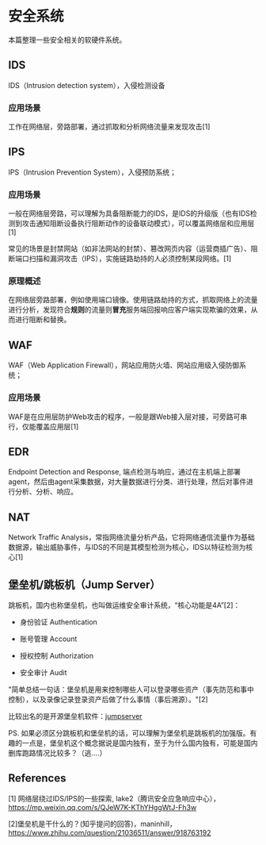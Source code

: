 # 安全系统

本篇整理一些安全相关的软硬件系统。

## IDS

IDS（Intrusion detection system），入侵检测设备

### 应用场景

工作在网络层，旁路部署，通过抓取和分析网络流量来发现攻击[1]



## IPS

IPS（Intrusion Prevention System），入侵预防系统；

### 应用场景

一般在网络层旁路，可以理解为具备阻断能力的IDS，是IDS的升级版（也有IDS检测到攻击通知阻断设备执行阻断动作的设备联动模式），可以覆盖网络层和应用层[1]

常见的场景是封禁网站（如非法网站的封禁）、篡改网页内容（运营商插广告）、阻断端口扫描和漏洞攻击（IPS），实施链路劫持的人必须控制某段网络。[1]

### 原理概述

在网络层旁路部署，例如使用端口镜像。使用链路劫持的方式，抓取网络上的流量进行分析，发现符合**规则**的流量则**冒充**服务端回报响应客户端实现欺骗的效果，从而进行阻断和替换。




## WAF

WAF（Web Application Firewall），网站应用防火墙、网站应用级入侵防御系统；

### 应用场景

WAF是在应用层防护Web攻击的程序，一般是跟Web接入层对接，可旁路可串行，仅能覆盖应用层[1]



## EDR 

Endpoint Detection and Response, 端点检测与响应，通过在主机端上部署agent，然后由agent采集数据，对大量数据进行分类、进行处理，然后对事件进行分析、分析、响应。



## NAT

Network Traffic Analysis，常指网络流量分析产品，它将网络通信流量作为基础数据源，输出威胁事件，与IDS的不同是其模型检测为核心，IDS以特征检测为核心[1]



## 堡垒机/跳板机（Jump Server）

跳板机，国内也称堡垒机，也叫做运维安全审计系统，“核心功能是4A”[2]：

-   身份验证 Authentication

-   账号管理 Account

-   授权控制 Authorization

-   安全审计 Audit

"简单总结一句话：堡垒机是用来控制哪些人可以登录哪些资产（事先防范和事中控制），以及录像记录登录资产后做了什么事情（事后溯源）。"[2]

比较出名的是开源堡垒机软件：[jumpserver](https://github.com/jumpserver/jumpserver)

PS. 如果必须区分跳板机和堡垒机的话，可以理解为堡垒机是跳板机的加强版。有趣的一点是，堡垒机这个概念据说是国内独有，至于为什么国内独有，可能是国内删库跑路情况比较多？（逃....）



## References

[1] 网络层绕过IDS/IPS的一些探索, lake2（腾讯安全应急响应中心），https://mp.weixin.qq.com/s/QJeW7K-KThYHggWtJ-Fh3w

\[2]堡垒机是干什么的？(知乎提问的回答)，maninhill，https://www.zhihu.com/question/21036511/answer/918763192

